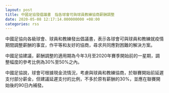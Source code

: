 ```yaml
---
layout: post
title: 中國足協發倡議書　指各球會可與球員教練協商薪酬調整
date: 2020-05-08 12:17:14.000000000 +08:00
categories: rss
---
```


中國足協向各級球會、球員和教練發出倡議書，表示各球會可與球員和教練就疫情期間調整薪酬的事宜，作平等和友好的協商，尋求共同應對困難的解決方案。

中國足協建議，薪酬調整的適用期為今年3月至2020年賽季開始前的一星期，調整幅度的參考比例為30%至50%之內。

中國足協說，球會可根據現金流情況，考慮與球員和教練協商，於聯賽開始前延遲支付部分薪金，但建議延遲支付的比例，不多於原有薪酬的30%，並應在聯賽開始後的90日內補發。
